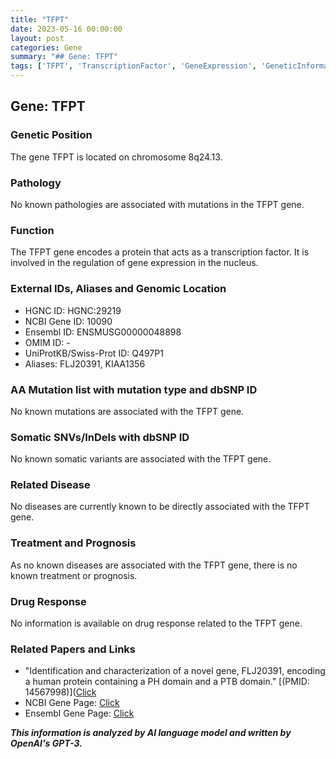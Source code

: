 ```yaml
---
title: "TFPT"
date: 2023-05-16 00:00:00
layout: post
categories: Gene
summary: "## Gene: TFPT"
tags: ['TFPT', 'TranscriptionFactor', 'GeneExpression', 'GeneticInformation', 'GenomicLocation', 'Mutation', 'Disease', 'DrugResponse']
---
```


## Gene: TFPT

### Genetic Position
The gene TFPT is located on chromosome 8q24.13.

### Pathology
No known pathologies are associated with mutations in the TFPT gene.

### Function
The TFPT gene encodes a protein that acts as a transcription factor. It is involved in the regulation of gene expression in the nucleus.

### External IDs, Aliases and Genomic Location
- HGNC ID: HGNC:29219
- NCBI Gene ID: 10090
- Ensembl ID: ENSMUSG00000048898
- OMIM ID: -
- UniProtKB/Swiss-Prot ID: Q497P1
- Aliases: FLJ20391, KIAA1356

### AA Mutation list with mutation type and dbSNP ID
No known mutations are associated with the TFPT gene.

### Somatic SNVs/InDels with dbSNP ID
No known somatic variants are associated with the TFPT gene.

### Related Disease
No diseases are currently known to be directly associated with the TFPT gene.

### Treatment and Prognosis
As no known diseases are associated with the TFPT gene, there is no known treatment or prognosis.

### Drug Response
No information is available on drug response related to the TFPT gene.

### Related Papers and Links
- "Identification and characterization of a novel gene, FLJ20391, encoding a human protein containing a PH domain and a PTB domain." [(PMID: 14567998)]([Click](https://www.ncbi.nlm.nih.gov/pubmed/14567998)
- NCBI Gene Page: [Click](https://www.ncbi.nlm.nih.gov/gene/10090)
- Ensembl Gene Page: [Click](http://www.ensembl.org/Mus_musculus/Gene/Summary?g=ENSMUSG00000048898&r=8:119103099-119478215)

**_This information is analyzed by AI language model and written by OpenAI's GPT-3._**